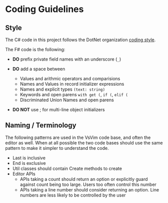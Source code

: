 Coding Guidelines
===

## Style

The C# code in this project follows the DotNet organization [coding style](https://github.com/dotnet/corefx/blob/master/Documentation/coding-guidelines/coding-style.md).  

The F# code is the following:

- **DO** prefix private field names with an underscore (`_`)
- **DO** add a space between
    - Values and arithmic operators and comparisions
    - Names and Values in record initializer expressions
    - Names and explicit types `(text: string)`
    - Keywords and open parens `with get (`, `if (`, `elif (`
    - Discriminated Union Names and open parens

 - **DO NOT** use ; for multi-line object initializers

 ## Naming / Terminology

 The following patterns are used in the VsVim code base, and often the editor as well.  When at all possible
 the two code bases should use the same pattern to make it simpler to understand the code.

- Last is inclusive
- End is exclusive
- Util classes should contain Create methods to create 
- Editor APIs 
    - APIs taking a count should return an option or explicitly guard against count being too large.  Users
      too often control this number
    - APIs taking a line number should consider returning an option.  Line numbers are less likely to be controlled
      by the user
